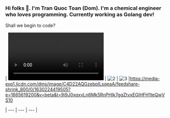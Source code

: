 ### Hi folks 👋. I'm Tran Quoc Toan (Dom). I'm a chemical engineer who loves programming. Currently working as Golang dev!
Shall we begin to code?


| ![1](https://user-images.githubusercontent.com/87385775/188916112-331f9c4d-a9ff-451a-8cc0-1f1f475b137d.mp4) | ![2](https://media.giphy.com/media/13HgwGsXF0aiGY/giphy.gif) | ![3](https://media.giphy.com/media/Cglm3JaOZFSOFYx1qY/giphy.gif) |https://media-exp1.licdn.com/dms/image/C4D22AQGzebpILsqeaA/feedshare-shrink_800/0/1630224419505?e=1665619200&v=beta&t=9i9J0xqxvLn6Mk5RnPHIk7gqZtvxEGlHFH1teQwVS10




| --- | --- | --- |


